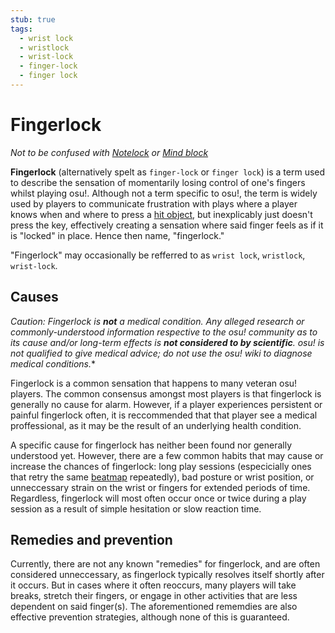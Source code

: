 ```yaml
---
stub: true
tags:
  - wrist lock
  - wristlock
  - wrist-lock
  - finger-lock
  - finger lock
---
```


# Fingerlock

*Not to be confused with [Notelock](/wiki/Beatmapping/Overall_difficulty#notelock) or [Mind block](/wiki/Gameplay/Mind_block)*

**Fingerlock** (alternatively spelt as `finger-lock` or `finger lock`) is a term used to describe the sensation of momentarily losing control of one's fingers whilst playing osu!. Although not a term specific to osu!, the term is widely used by players to communicate frustration with plays where a player knows when and where to press a [hit object](/wiki/Hit_object), but inexplicably just doesn't press the key, effectively creating a sensation where said finger feels as if it is "locked" in place. Hence then name, "fingerlock."

"Fingerlock" may occasionally be refferred to as `wrist lock`, `wristlock`, `wrist-lock`.

## Causes

*Caution: Fingerlock is **not** a medical condition. Any alleged research or commonly-understood information respective to the osu! community as to its cause and/or long-term effects is **not considered to by scientific**. osu! is not qualified to give medical advice; do not use the osu! wiki to diagnose medical conditions.**

Fingerlock is a common sensation that happens to many veteran osu! players. The common consensus amongst most players is that fingerlock is generally no cause for alarm. However, if a player experiences persistent or painful fingerlock often, it is reccommended that that player see a medical proffessional, as it may be the result of an underlying health condition. 

A specific cause for fingerlock has neither been found nor generally understood yet. However, there are a few common habits that may cause or increase the chances of fingerlock: long play sessions (especicially ones that retry the same [beatmap](/wiki/Beatmaps) repeatedly), bad posture or wrist position, or unneccessary strain on the wrist or fingers for extended periods of time. Regardless, fingerlock will most often occur once or twice during a play session as a result of simple hesitation or slow reaction time.

## Remedies and prevention

Currently, there are not any known "remedies" for fingerlock, and are often considered unneccessary, as fingerlock typically resolves itself shortly after it occurs. But in cases where it often reoccurs, many players will take breaks, stretch their fingers, or engage in other activities that are less dependent on said finger(s). The aforementioned rememdies are also effective prevention strategies, although none of this is guaranteed.
